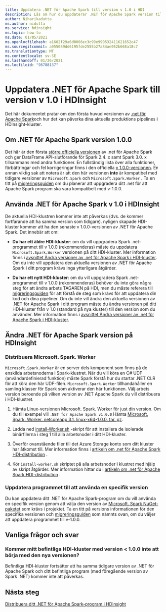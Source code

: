 ```yaml
---
title: Uppdatera .NET för Apache Spark till version v 1.0 i HDI
description: Läs om hur du uppdaterar .NET för Apache Spark version till 1,0 i HDI och hur detta påverkar din befintliga kod och dina befintliga kluster.
author: Niharikadutta
ms.author: nidutta
ms.service: hdinsight
ms.topic: how-to
ms.date: 01/05/2021
ms.openlocfilehash: a1602f29a6d0066ec3c99e990532411621652c47
ms.sourcegitcommit: a055089dd6195fde2555b27a84ae052b668a18c7
ms.translationtype: MT
ms.contentlocale: sv-SE
ms.lasthandoff: 01/26/2021
ms.locfileid: "98788137"
---
```

# <a name="updating-net-for-apache-spark-to-version-v10--in-hdinsight"></a>Uppdatera .NET för Apache Spark till version v 1.0 i HDInsight

Det här dokumentet pratar om den första huvud versionen av [.net för Apache Spark](https://github.com/dotnet/spark)och hur det kan påverka dina aktuella produktions pipelines i HDInsight-kluster.

## <a name="about-net-for-apache-spark-version-100"></a>Om .NET för Apache Spark version 1.0.0

Det här är den första [större officiella versionen](https://github.com/dotnet/spark/releases/tag/v1.0.0) av .net för Apache Spark och ger DataFrame API-slutförande för Spark 2.4. x samt Spark 3.0. x tillsammans med andra funktioner. En fullständig lista över alla funktioner, förbättringar och fel korrigeringar finns i den officiella [v 1.0.0-versionen](https://github.com/dotnet/spark/blob/master/docs/release-notes/1.0.0/release-1.0.0.md).
En annan viktig sak att notera är att den här versionen **inte** är kompatibel med tidigare versioner av `Microsoft.Spark` och `Microsoft.Spark.Worker` . Ta en titt på [migreringsguiden](https://github.com/dotnet/spark/blob/master/docs/migration-guide.md#upgrading-from-microsoftspark-0x-to-10) om du planerar att uppgradera ditt .net för att Apache Spark program ska vara kompatibelt med v-1.0.0.

## <a name="using-net-for-apache-spark-v10-in-hdinsight"></a>Använda .NET för Apache Spark v 1.0 i HDInsight

De aktuella HDI-klustren kommer inte att påverkas (dvs. de kommer fortfarande att ha samma version som tidigare). nyligen skapade HDI-kluster kommer att ha den senaste v 1.0.0-versionen av .NET för Apache Spark. Det innebär att om:

- **Du har ett äldre HDI-kluster**: om du vill uppgradera Spark .net-programmet till v 1.0.0 (rekommenderas) måste du uppdatera `Microsoft.Spark.Worker` versionen på ditt HDI-kluster. Mer information finns i [avsnittet Ändra versioner av .net för Apache Spark i HDI-kluster](#changing-net-for-apache-spark-version-on-hdinsight).
Om du inte vill uppdatera den aktuella versionen av .NET för Apache Spark i ditt program krävs inga ytterligare åtgärder.  

- **Du har ett nytt HDI-kluster**: om du vill uppgradera Spark .net-programmet till v 1.0.0 (rekommenderas) behöver du inte göra några steg för att ändra arbets TAGAREN på HDI, men du måste referera till [migreringsguiden](https://github.com/dotnet/spark/blob/master/docs/migration-guide.md#upgrading-from-microsoftspark-0x-to-10) för att förstå de steg som krävs för att uppdatera din kod och dina pipeliner.
Om du inte vill ändra den aktuella versionen av .NET för Apache Spark i ditt program måste du ändra versionen på ditt HDI-kluster från v 1.0 (standard på nya kluster) till den version som du använder. Mer information finns i [avsnittet Ändra versioner av .net för Apache Spark i HDI-kluster](spark-dotnet-version-update.md#changing-net-for-apache-spark-version-on-hdinsight).  

## <a name="changing-net-for-apache-spark-version-on-hdinsight"></a>Ändra .NET för Apache Spark version på HDInsight

### <a name="deploy-microsoftsparkworker"></a>Distribuera Microsoft. Spark. Worker

`Microsoft.Spark.Worker` är en server dels komponent som finns på de enskilda arbetsnoderna i Spark-klustret. När du vill köra en C# UDF (användardefinierad funktion) måste Spark förstå hur du startar .NET CLR för att köra den här UDF-filen. `Microsoft.Spark.Worker` tillhandahåller en samling klasser för Spark som aktiverar den här funktionen. Välj arbets version beroende på vilken version av .NET Apache Spark du vill distribuera i HDI-klustret.

1. Hämta Linux-versionen Microsoft. Spark. Worker för just din version. Om du till exempel vill `.NET for Apache Spark v1.0.0` Hämta [Microsoft. Spark. Worker. netcoreapp 3.1. linux-x64-1.0.0. tar. gz](https://github.com/dotnet/spark/releases/tag/v1.0.0).  

2. Ladda ned [install-Worker.sh](https://github.com/dotnet/spark/blob/master/deployment/install-worker.sh) -skript för att installera de isolerade binärfilerna i steg 1 till alla arbetsnoder i ditt HDI-kluster.  

3. Överför ovanstående filer till det Azure Storage konto som ditt kluster har åtkomst till. Mer information finns i [artikeln om .net för Apache Spark HDI-distribution](/dotnet/spark/tutorials/hdinsight-deployment#upload-files-to-azure) .

4. Kör `install-worker.sh` skriptet på alla arbetsnoder i klustret med hjälp av skript åtgärder. Mer information hittar du i [artikeln om .net för Apache Spark HDI-distribution](/dotnet/spark/tutorials/hdinsight-deployment#run-the-hdinsight-script-action) .

### <a name="update-your-application-to-use-specific-version"></a>Uppdatera programmet till att använda en specifik version

Du kan uppdatera ditt .NET för Apache Spark-program om du vill använda en specifik version genom att välja den version av [Microsoft. Spark NuGet-paketet](https://www.nuget.org/packages/Microsoft.Spark/) som krävs i projektet. Ta en titt på versions informationen för den specifika versionen och [migreringsguiden](https://github.com/dotnet/spark/blob/master/docs/migration-guide.md#upgrading-from-microsoftspark-0x-to-10) som nämnts ovan, om du väljer att uppdatera programmet till v-1.0.0.

## <a name="faqs"></a>Vanliga frågor och svar

### <a name="will-my-existing-hdi-cluster-with-version--100-start-failing-with-the-new-release"></a>Kommer mitt befintliga HDI-kluster med version < 1.0.0 inte att börja med den nya versionen?

Befintliga HDI-kluster fortsätter att ha samma tidigare version av .NET för Apache Spark och ditt befintliga program (med föregående version av Spark .NET) kommer inte att påverkas.

## <a name="next-steps"></a>Nästa steg

[Distribuera ditt .NET för Apache Spark-program i HDInsight](/dotnet/spark/tutorials/hdinsight-deployment)
